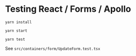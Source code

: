 # Testing React / Forms / Apollo

```
yarn install
```

```
yarn start
```

```
yarn test
```

See `src/containers/form/UpdateForm.test.tsx`
